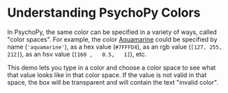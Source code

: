 # Understanding PsychoPy Colors

In PsychoPy, the same color can be specified in a variety of ways, called "color spaces". For example, the color [Aquamarine](https://www.w3schools.com/colors/color_tryit.asp?color=Aquamarine) could be specified by name (`'aquamarine'`), as a hex value (`#7FFFD4`), as an rgb value (`[127, 255, 212]`), as an hsv value (`[160 ,   0.5,   1]`), etc.

This demo lets you type in a color and choose a color space to see what that value looks like in that color space. If the value is not valid in that space, the box will be transparent and will contain the text "invalid color".